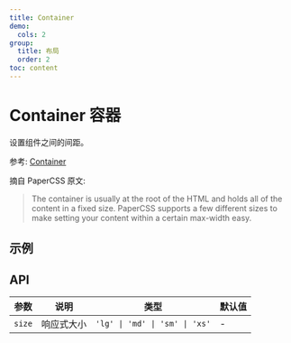 ```yaml
---
title: Container
demo:
  cols: 2
group:
  title: 布局
  order: 2
toc: content
---
```


# Container 容器

设置组件之间的间距。

参考: [Container](https://www.getpapercss.com/docs/layout/container/)

摘自 PaperCSS 原文:

> The container is usually at the root of the HTML and holds all of the content in a fixed size. PaperCSS supports a few different sizes to make setting your content within a certain max-width easy.

## 示例

<code src="./demos/ContainerBase.tsx" title="基本" description="使用`size`来给定不同响应式大小"></code>

## API

| 参数   | 说明       | 类型                           | 默认值 |
| ------ | ---------- | ------------------------------ | ------ |
| `size` | 响应式大小 | `'lg' \| 'md' \| 'sm' \| 'xs'` | -      |
